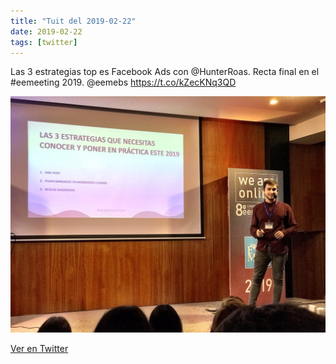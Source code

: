 ```yaml
---
title: "Tuit del 2019-02-22"
date: 2019-02-22
tags: [twitter]
---
```


Las 3 estrategias top es Facebook Ads con @HunterRoas. Recta final en el #eemeeting 2019. @eemebs https://t.co/kZecKNq3QD

![Imagen](/assets/images/1099024972759089152-D0CFYReWoAMLZmD.jpg)

[Ver en Twitter](https://twitter.com/i/web/status/1099024972759089152)
